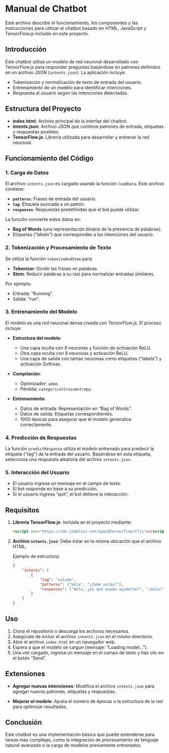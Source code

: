 
# Manual de Chatbot

Este archivo describe el funcionamiento, los componentes y las instrucciones para utilizar el chatbot basado en HTML, JavaScript y TensorFlow.js incluido en este proyecto.

## Introducción

Este chatbot utiliza un modelo de red neuronal desarrollado con TensorFlow.js para responder preguntas basándose en patrones definidos en un archivo JSON (`intents.json`). La aplicación incluye:

- Tokenización y normalización de texto de entrada del usuario.
- Entrenamiento de un modelo para identificar intenciones.
- Respuesta al usuario según las intenciones detectadas.

## Estructura del Proyecto

- **index.html**: Archivo principal de la interfaz del chatbot.
- **intents.json**: Archivo JSON que contiene patrones de entrada, etiquetas y respuestas posibles.
- **TensorFlow.js**: Librería utilizada para desarrollar y entrenar la red neuronal.

## Funcionamiento del Código

### 1. Carga de Datos

El archivo `intents.json` es cargado usando la función `loadData`. Este archivo contiene:

- **`patterns`**: Frases de entrada del usuario.
- **`tag`**: Etiqueta asociada a un patrón.
- **`responses`**: Respuestas predefinidas que el bot puede utilizar.

La función convierte estos datos en:
- **Bag of Words** (una representación binaria de la presencia de palabras).
- Etiquetas (“labels”) que corresponden a las intenciones del usuario.

### 2. Tokenización y Procesamiento de Texto

Se utiliza la función `tokenizeAndStem` para:
- **Tokenizar**: Dividir las frases en palabras.
- **Stem**: Reducir palabras a su raíz para normalizar entradas similares.

Por ejemplo:
- Entrada: “Running”.
- Salida: “run”.

### 3. Entrenamiento del Modelo

El modelo es una red neuronal densa creada con TensorFlow.js. El proceso incluye:

- **Estructura del modelo**:
  - Una capa oculta con 8 neuronas y función de activación ReLU.
  - Otra capa oculta con 8 neuronas y activación ReLU.
  - Una capa de salida con tantas neuronas como etiquetas (“labels”) y activación Softmax.

- **Compilación**:
  - Optimizador: `adam`.
  - Pérdida: `categoricalCrossentropy`.

- **Entrenamiento**:
  - Datos de entrada: Representación en “Bag of Words”.
  - Datos de salida: Etiquetas correspondientes.
  - 1000 épocas para asegurar que el modelo generalice correctamente.

### 4. Predicción de Respuestas

La función `predictResponse` utiliza el modelo entrenado para predecir la etiqueta (“tag”) de la entrada del usuario. Basándose en esta etiqueta, selecciona una respuesta aleatoria del archivo `intents.json`.

### 5. Interacción del Usuario

- El usuario ingresa un mensaje en el campo de texto.
- El bot responde en base a su predicción.
- Si el usuario ingresa “quit”, el bot detiene la interacción.

## Requisitos

1. **Librería TensorFlow.js**:
   Incluida en el proyecto mediante:
   ```html
   <script src="https://cdn.jsdelivr.net/npm/@tensorflow/tfjs"></script>
   ```

2. **Archivo `intents.json`**:
   Debe estar en la misma ubicación que el archivo HTML.

   Ejemplo de estructura:
   ```json
   {
       "intents": [
           {
               "tag": "saludo",
               "patterns": ["Hola", "¿Cómo estás?"],
               "responses": ["Hola, ¿en qué puedo ayudarte?", "¡Hola!"]
           }
       ]
   }
   ```

## Uso

1. Clona el repositorio o descarga los archivos necesarios.
2. Asegúrate de incluir el archivo `intents.json` en el mismo directorio.
3. Abre el archivo `index.html` en un navegador web.
4. Espera a que el modelo se cargue (mensaje: “Loading model...”).
5. Una vez cargado, ingresa un mensaje en el campo de texto y haz clic en el botón “Send”.

## Extensiones

- **Agregar nuevas intenciones**:
  Modifica el archivo `intents.json` para agregar nuevos patrones, etiquetas y respuestas.

- **Mejorar el modelo**:
  Ajusta el número de épocas o la estructura de la red para optimizar resultados.

## Conclusión

Este chatbot es una implementación básica que puede extenderse para tareas más complejas, como la integración de procesamiento de lenguaje natural avanzado o la carga de modelos previamente entrenados. 
